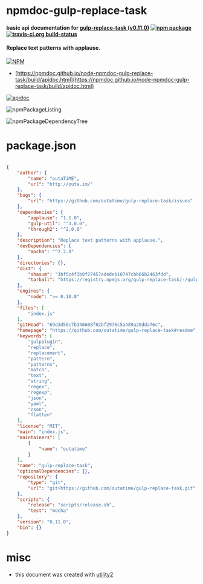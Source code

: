 # npmdoc-gulp-replace-task

#### basic api documentation for  [gulp-replace-task (v0.11.0)](https://github.com/outatime/gulp-replace-task#readme)  [![npm package](https://img.shields.io/npm/v/npmdoc-gulp-replace-task.svg?style=flat-square)](https://www.npmjs.org/package/npmdoc-gulp-replace-task) [![travis-ci.org build-status](https://api.travis-ci.org/npmdoc/node-npmdoc-gulp-replace-task.svg)](https://travis-ci.org/npmdoc/node-npmdoc-gulp-replace-task)

#### Replace text patterns with applause.

[![NPM](https://nodei.co/npm/gulp-replace-task.png?downloads=true&downloadRank=true&stars=true)](https://www.npmjs.com/package/gulp-replace-task)

- [https://npmdoc.github.io/node-npmdoc-gulp-replace-task/build/apidoc.html](https://npmdoc.github.io/node-npmdoc-gulp-replace-task/build/apidoc.html)

[![apidoc](https://npmdoc.github.io/node-npmdoc-gulp-replace-task/build/screenCapture.buildCi.browser.%252Ftmp%252Fbuild%252Fapidoc.html.png)](https://npmdoc.github.io/node-npmdoc-gulp-replace-task/build/apidoc.html)

![npmPackageListing](https://npmdoc.github.io/node-npmdoc-gulp-replace-task/build/screenCapture.npmPackageListing.svg)

![npmPackageDependencyTree](https://npmdoc.github.io/node-npmdoc-gulp-replace-task/build/screenCapture.npmPackageDependencyTree.svg)



# package.json

```json

{
    "author": {
        "name": "outaTiME",
        "url": "http://outa.im/"
    },
    "bugs": {
        "url": "https://github.com/outatime/gulp-replace-task/issues"
    },
    "dependencies": {
        "applause": "1.1.0",
        "gulp-util": "^3.0.0",
        "through2": "^2.0.0"
    },
    "description": "Replace text patterns with applause.",
    "devDependencies": {
        "mocha": "^2.2.0"
    },
    "directories": {},
    "dist": {
        "shasum": "3bf5c4f3b0f27457adedeb10747cbb66b2463fdd",
        "tarball": "https://registry.npmjs.org/gulp-replace-task/-/gulp-replace-task-0.11.0.tgz"
    },
    "engines": {
        "node": ">= 0.10.0"
    },
    "files": [
        "index.js"
    ],
    "gitHead": "69d3d58c7b346608f02bf2976c5a489a20dda76c",
    "homepage": "https://github.com/outatime/gulp-replace-task#readme",
    "keywords": [
        "gulpplugin",
        "replace",
        "replacement",
        "pattern",
        "patterns",
        "match",
        "text",
        "string",
        "regex",
        "regexp",
        "json",
        "yaml",
        "cson",
        "flatten"
    ],
    "license": "MIT",
    "main": "index.js",
    "maintainers": [
        {
            "name": "outatime"
        }
    ],
    "name": "gulp-replace-task",
    "optionalDependencies": {},
    "repository": {
        "type": "git",
        "url": "git+https://github.com/outatime/gulp-replace-task.git"
    },
    "scripts": {
        "release": "scripts/release.sh",
        "test": "mocha"
    },
    "version": "0.11.0",
    "bin": {}
}
```



# misc
- this document was created with [utility2](https://github.com/kaizhu256/node-utility2)
